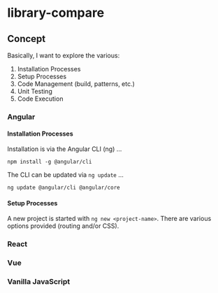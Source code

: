 # library-compare

## Concept

Basically, I want to explore the various:

1. Installation Processes
2. Setup Processes
3. Code Management (build, patterns, etc.)
4. Unit Testing
5. Code Execution

### Angular

#### Installation Processes

Installation is via the Angular CLI (ng) ...

```script
npm install -g @angular/cli
```

The CLI can be updated via `ng update` ...

```script
ng update @angular/cli @angular/core
```

#### Setup Processes

A new project is started with `ng new <project-name>`. There are various options provided (routing and/or CSS).

### React

### Vue

### Vanilla JavaScript

